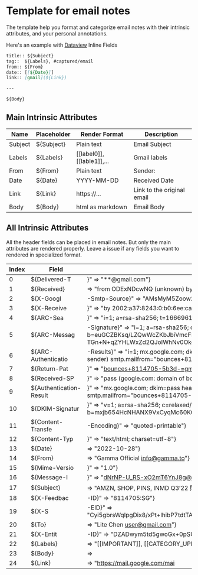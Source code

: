 # Template for email notes

The template help you format and categorize email notes with their intrinsic attributes, and your personal annotations.

Here's an example with [Dataview](https://github.com/blacksmithgu/obsidian-dataview) Inline Fields

```md
title:: ${Subject} 
tag::  ${Labels}, #captured/email
from:: ${From}
date:: [[${Date}]]
link:: [gmail](${Link})

---

${Body} 
```

## Main Intrinsic Attributes
|Name|Placeholder|Render Format|Description|
|---|---|---|---|
|Subject| ${Subject}| Plain text|Email Subject|
|Labels| ${Labels}|[[label0]], [[lable1]],...|Gmail labels|
|From| ${From}|Plain text|Sender:
|Date| ${Date}| YYYY-MM-DD| Received Date
|Link| ${Link}|https://...|Link to the original email
|Body| ${Body}|html as markdown|Email Body|

## All Intrinsic Attributes

All the header fields can be placed in email notes. But only the main attributes are rendered properly. Leave a issue if any fields you want to rendered in specialized format.


|Index| Field| Example Content|
|---|---|---|
|0| ${Delivered-T|}" => "**@gmail.com"}|
|1| ${Received}| => "from ODExNDcwNQ (unknown) by geopod-ismtpd-3-0 (SG) with HTTP id dNrNP-U_RS-xO2mT6YnJ8g Fri, 28 Oct 2022 12:52:29.564 +0000 (UTC)"}|
|2| ${X-Googl|-Smtp-Source}" => "AMsMyM5Zoow2orrC0nUvBUqZ0nKybJ7pM05XM/u/Oe"}|
|3| ${X-Receive|}" => "by 2002:a37:8243:0:b0:6ee:ca5d:99b6 with SMTP id e64-20020a378243000084qkd.553.1666961639480; Fri, 28 Oct 2022 05:53:59 -0700 (PDT)"}|
|4| ${ARC-Sea|}" => "i=1; a=rsa-sha256; t=1666961639; cv=none; d=google.com; s=arc-20160816; b=y/N499rK2Qkz1/8MX3kwXy/zTRc H7Jw=="}|
|5| ${ARC-Messag|-Signature}" => "i=1; a=rsa-sha256; c=relaxed/relaxed; d=google.com; s=arc-20160816; h=to:subject:message-id:mime-version:from:date :content-transfer-encoding:dkim-signature:dkim-signature; bh=K+4mnPRk4M2vkW8aAAAN+tG7vAHI8HagxAZTAlOHu8k=; b=euGCZBKsq/LZQwWcZKbJbiVmcFEhJdW5L3rlIkmRb/w0W65+OjKNMxFA2xiXJGlEOm emFyBh65asZ36BEKgtMjiJuD/OCWCoUl8nrDwwgGvyfrT9u5d0JgJQmA9UrazFyDeJIg o2YRQqmCHpTOmfUgas2hzZoh0hk850Gsd/daMxYqt22T34FRhj3HBr3PJhWVd6E48IZ4 TGn+N+qZYHLWxZd2QJoIWhNv0Okqcvl9lkwfFTchCA9yJRK32ZypaOrGaMiCiQ3lyif8 by+hQ3EbZ1rRCDL0XfglwhLNgya7VTfBuVJa2NXVFwpnDZBg/42ZCFosyBJtGi7B+gr+ 29IQ=="}|
|6| ${ARC-Authenticatio|-Results}" => "i=1; mx.google.com; dkim=pass header.i=@gamma.to header.s=s1 header.b=AtFtnwlh; dkim=pass header.i=@sendgrid.info header.s=smtpapi header.b=mxjb654H; spf=pass (google.com: domain of bounces+8114705-5b3d-user=gmail.com@em3261.gamma.to designates 149.72.115.133 as permitted sender) smtp.mailfrom="bounces+8114705-5b3d-user=gmail.com@em3261.gamma.to""}|
|7| ${Return-Pat|}" => "<bounces+8114705-5b3d-=gmail.com@em3a.to>"}|
|8| ${Received-SP|}" => "pass (google.com: domain of bounces+8114705-5b3d-=gmail.com@em3261.gamma.to designates 149.72.115.133 as permitted sender) client-ip=149.72.115.133;"}|
|9| ${Authentication-Result|}" => "mx.google.com; dkim=pass header.i=@gamma.to header.s=s1 header.b=AtFtnwlh; dkim=pass header.i=@sendgrid.info header.s=smtpapi header.b=mxjb654H; spf=pass (google.com: domain of bounces+8114705-5b3d-user=gmail.com@em3261.gamma.to designates 149.72.115.133 as permitted sender) smtp.mailfrom="bounces+8114705-5b3d-user=gmail.com@em3261.gamma.to""}|
|10| ${DKIM-Signatur|}" => "v=1; a=rsa-sha256; c=relaxed/relaxed; d=sendgrid.info; h=content-transfer-encoding:content-type:from:mime-version:subject: x-feedback-id:to:cc; s=smtpapi; bh=K+4mnPRk4M2vkW8aAAAN+tG7vAHI8HagxAZTAlOHu8k=; b=mxjb654HcNHANX9VxCyqMc60KCeow7WWTmhp13VXKhJBg5d/Rv5uSQPLN7jG3bdqTnRd DSKJ8Ul1yvc7wMV9jZQ3HPPEI8JlwxbgAVyVeAMKXojeqsTjBz86zt4bgScg0vZh5/qAjX xq0e8b9fbYbZBFlwySNHlUpNMyHrdHfdg="}|
|11| ${Content-Transfe|-Encoding}" => "quoted-printable"}|
|12| ${Content-Typ|}" => "text/html; charset=utf-8"}|
|13| ${Date}| => "2022-10-28"}|
|14| ${From}| => "Gamma Official <info@gamma.to>"}|
|15| ${Mime-Versio|}" => "1.0"}|
|16| ${Message-I|}" => "<dNrNP-U_RS-xO2mT6YnJ8g@geopod-ismtpd-3-0>"}|
|17| ${Subject}| => "AMZN, SHOP, PINS, INMD Q3’22 財報分析 - Gamma Official"}|
|18| ${X-Feedbac|-ID}" => "8114705:SG"}|
|19| ${X-S|-EID}" => "Cyi5gbrsWqIpgDix8/xPt+lhibP7tdtTAgh9FyMJjZmyNpNmCpIjaWyS174fhiY1gvB3rDfLZqj6D01bg76gbetKJMzfaWUPbjViz/sd4j5En52xB89XpCqYzKUQ1sOl9VvS91aF8p9ikMk/uyfauUOHmbzab6WEYDXzy92y6yR+z7CcNZu0apKQ3E83wONGr3jWJnhFduVSOs531IHY8aTZTmlUrBhUkU8DdY4rCp5pd8Hu4bSxOhXPGPssBjlq"}|
|20| ${To}| => "Lite Chen <user@gmail.com>"}|
|21| ${X-Entit|-ID}" => "DZADwym5td5gwoGx+0pSUQ=="}|
|22| ${Labels}| => "[[IMPORTANT]], [[CATEGORY_UPDATES]], [[ReadingList]]"}|
|23| ${Body}| => |
|24| ${Link}| => "https://mail.google.com/mai|
